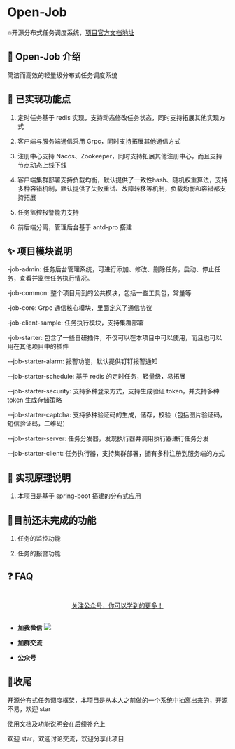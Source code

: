 # Open-Job

🔥开源分布式任务调度系统，[项目官方文档地址](https://lijunping365.github.io/#/)

## 🎨 Open-Job 介绍

简洁而高效的轻量级分布式任务调度系统

## 🔧 已实现功能点

1. 定时任务基于 redis 实现，支持动态修改任务状态，同时支持拓展其他实现方式

2. 客户端与服务端通信采用 Grpc，同时支持拓展其他通信方式

3. 注册中心支持 Nacos、Zookeeper，同时支持拓展其他注册中心，而且支持节点动态上线下线

4. 客户端集群部署支持负载均衡，默认提供了一致性hash、随机权重算法，支持多种容错机制，默认提供了失败重试、故障转移等机制，负载均衡和容错都支持拓展

5. 任务监控报警能力支持

6. 前后端分离，管理后台基于 antd-pro 搭建

## ✨ 项目模块说明

-job-admin: 任务后台管理系统，可进行添加、修改、删除任务，启动、停止任务，查看并监控任务执行情况。

-job-common: 整个项目用到的公共模块，包括一些工具包，常量等

-job-core: Grpc 通信核心模块，里面定义了通信协议

-job-client-sample: 任务执行模块，支持集群部署

-job-starter: 包含了一些自研插件，不仅可以在本项目中可以使用，而且也可以用在其他项目中的插件

--job-starter-alarm: 报警功能，默认提供钉钉报警通知

--job-starter-schedule: 基于 redis 的定时任务，轻量级，易拓展

--job-starter-security: 支持多种登录方式，支持生成验证 token，并支持多种 token 生成存储策略

--job-starter-captcha: 支持多种验证码的生成，储存，校验（包括图片验证码，短信验证码，二维码）

--job-starter-server: 任务分发器，发现执行器并调用执行器进行任务分发

--job-starter-client: 任务执行器，支持集群部署，拥有多种注册到服务端的方式

## 🔨 实现原理说明

1. 本项目是基于 spring-boot 搭建的分布式应用

## 🍪目前还未完成的功能

1. 任务的监控功能

2. 任务的报警功能

## ❓ FAQ

<br/>
<div align="center">
    <a href="https://github.com/lijunping365/Open-Job">关注公众号，你可以学到的更多！</a>
</div>
<br/>  

- **加我微信**
  ![](assets/img/wechat/wechat.png)

- **加群交流**

- **公众号**



## 🎉收尾
开源分布式任务调度框架，本项目是从本人之前做的一个系统中抽离出来的，开源不易，欢迎 star

使用文档及功能说明会在后续补充上

欢迎 star，欢迎讨论交流，欢迎分享此项目
